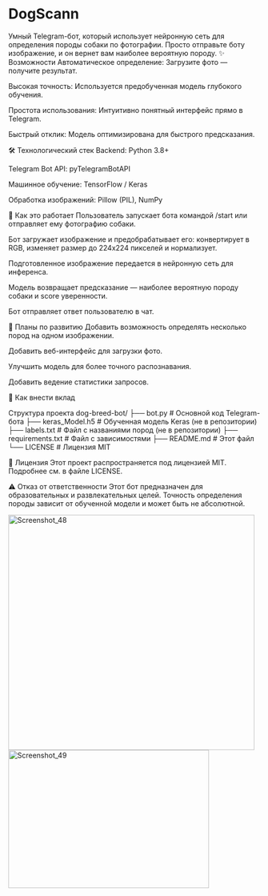 # DogScann
Умный Telegram-бот, который использует нейронную сеть для определения породы собаки по фотографии. Просто отправьте боту изображение, и он вернет вам наиболее вероятную породу.
✨ Возможности
Автоматическое определение: Загрузите фото — получите результат.

Высокая точность: Используется предобученная модель глубокого обучения.

Простота использования: Интуитивно понятный интерфейс прямо в Telegram.

Быстрый отклик: Модель оптимизирована для быстрого предсказания.

🛠 Технологический стек
Backend: Python 3.8+

Telegram Bot API: pyTelegramBotAPI

Машинное обучение: TensorFlow / Keras

Обработка изображений: Pillow (PIL), NumPy

📸 Как это работает
Пользователь запускает бота командой /start или отправляет ему фотографию собаки.

Бот загружает изображение и предобрабатывает его: конвертирует в RGB, изменяет размер до 224x224 пикселей и нормализует.

Подготовленное изображение передается в нейронную сеть для инференса.

Модель возвращает предсказание — наиболее вероятную породу собаки и score уверенности.

Бот отправляет ответ пользователю в чат.

🌟 Планы по развитию
Добавить возможность определять несколько пород на одном изображении.

Добавить веб-интерфейс для загрузки фото.

Улучшить модель для более точного распознавания.

Добавить ведение статистики запросов.

🤝 Как внести вклад

Структура проекта
dog-breed-bot/
├── bot.py                 # Основной код Telegram-бота
├── keras_Model.h5        # Обученная модель Keras (не в репозитории)
├── labels.txt            # Файл с названиями пород (не в репозитории)
├── requirements.txt      # Файл с зависимостями
├── README.md             # Этот файл
└── LICENSE               # Лицензия MIT

📜 Лицензия
Этот проект распространяется под лицензией MIT. Подробнее см. в файле LICENSE.

⚠️ Отказ от ответственности
Этот бот предназначен для образовательных и развлекательных целей. Точность определения породы зависит от обученной модели и может быть не абсолютной.



<img width="492" height="470" alt="Screenshot_48" src="https://github.com/user-attachments/assets/0ee1ca2f-7731-4657-93c3-89cc650f5d6d" />


<img width="401" height="276" alt="Screenshot_49" src="https://github.com/user-attachments/assets/27fa13a2-b7fd-4a5a-b6a9-3e7401f02294" />



























